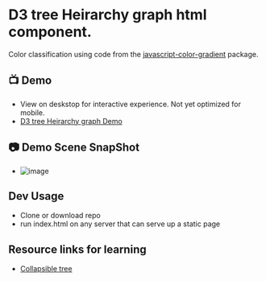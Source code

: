 # D3 tree Heirarchy graph html component.

Color classification using code from the [javascript-color-gradient](https://github.com/Adrinlol/javascript-color-gradient) package.

## 📺 Demo 
- View on deskstop for interactive experience. Not yet optimized for mobile.
- [D3 tree Heirarchy graph  Demo](https://saspect-io.github.io/d3-tree-graph/)


## 📷 Demo Scene SnapShot
- ![image](https://user-images.githubusercontent.com/29488727/129455039-94b7f842-fe4f-43b5-ad7f-082c3a639ec8.png)

## Dev Usage
- Clone or download repo
- run index.html on any server that can serve up a static page


## Resource links for learning

- [Collapsible tree](https://observablehq.com/@d3/collapsible-tree)